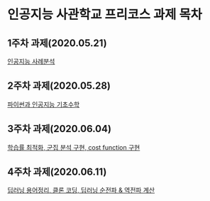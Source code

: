  # 인공지능 사관학교 프리코스 과제 목차
 
 ## 1주차 과제(2020.05.21)
 [인공지능 사례분석](https://github.com/jhy9300/AIandAI/blob/master/%EC%9D%B8%EA%B3%B5%EC%A7%80%EB%8A%A5_1%EC%A3%BC%EC%B0%A8%EA%B3%BC%EC%A0%9C.ipynb)
 
 ## 2주차 과제(2020.05.28)
[파이썬과 인공지능 기초수학](https://github.com/jhy9300/AIandAI/blob/master/%EC%9D%B8%EA%B3%B5%EC%A7%80%EB%8A%A5_2%EC%A3%BC%EC%B0%A8%EA%B3%BC%EC%A0%9C_.ipynb)

## 3주차 과제(2020.06.04)
[학습률 최적화, 군집 분석 구현, cost function 구현](https://github.com/jhy9300/AIandAI/blob/master/%EC%9D%B8%EA%B3%B5%EC%A7%80%EB%8A%A5_3%EC%A3%BC%EC%B0%A8%EA%B3%BC%EC%A0%9C.ipynb)

## 4주차 과제(2020.06.11)
[딥러닝 용어정리, 클론 코딩, 딥러닝 순전파 & 역전파 계산](https://github.com/jhy9300/AIandAI/blob/master/4%EC%A3%BC%EC%B0%A8_%EA%B3%BC%EC%A0%9C.ipynb)
